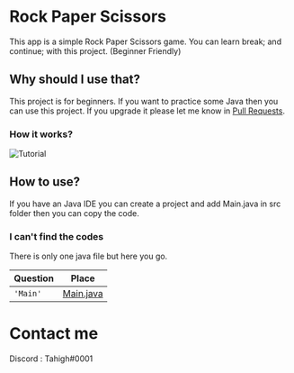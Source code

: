 # Rock Paper Scissors

This app is a simple Rock Paper Scissors game. You can learn break; and continue; with this project. (Beginner Friendly)

## Why should I use that?

This project is for beginners. If you want to practice some Java then you can use this project.  If you upgrade it please let me know in [Pull Requests](https://github.com/tahakocabuga/rockpaperscissors/pulls).

### How it works?


![Tutorial](https://media.discordapp.net/attachments/713024784862281749/748965967941337272/gif.gif)

## How to use?

If you have an Java IDE you can create a project and add Main.java in src folder then you can copy the code.

### I can't find the codes

There is only one java file but here you go.

|             Question         |             Place         |
|-------------------------------|-----------------------------|
|`'Main'`                       |[Main.java](https://github.com/tahakocabuga/simpletodolist/blob/master/src/Main.java)            |

# Contact me 

Discord : Tahigh#0001
